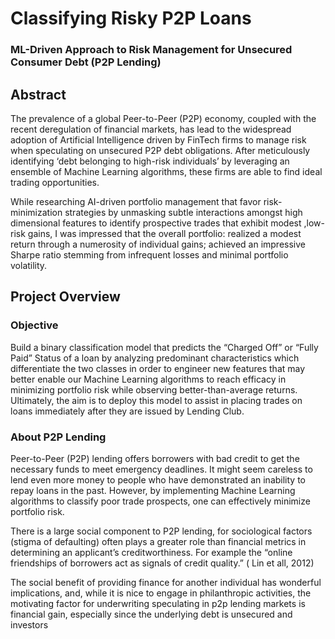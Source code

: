# Classifying Risky P2P Loans
### ML-Driven Approach to Risk Management for Unsecured Consumer Debt (P2P Lending)
## Abstract
The prevalence of a global Peer-to-Peer (P2P) economy, coupled with the recent deregulation of financial markets, has lead to the widespread adoption of Artificial Intelligence driven by FinTech firms to manage risk when speculating on unsecured P2P debt obligations. After meticulously identifying ‘debt belonging to high-risk individuals’ by leveraging an ensemble of Machine Learning algorithms, these firms are able to find ideal trading opportunities.

While researching AI-driven portfolio management that favor risk-minimization strategies by unmasking subtle interactions amongst high dimensional features to identify prospective trades that exhibit modest ,low-risk gains, I was impressed that the overall portfolio: realized a modest return through a numerosity of individual gains; achieved an impressive Sharpe ratio stemming from infrequent losses and minimal portfolio volatility.

## Project Overview
### Objective
Build a binary classification model that predicts the “Charged Off” or “Fully Paid” Status of a loan by analyzing predominant characteristics which differentiate the two classes in order to engineer new features that may better enable our Machine Learning algorithms to reach efficacy in minimizing portfolio risk while observing better-than-average returns. Ultimately, the aim is to deploy this model to assist in placing trades on loans immediately after they are issued by Lending Club.

### About P2P Lending
Peer-to-Peer (P2P) lending offers borrowers with bad credit to get the necessary funds to meet emergency deadlines. It might seem careless to lend even more money to people who have demonstrated an inability to repay loans in the past. However, by implementing Machine Learning algorithms to classify poor trade prospects, one can effectively minimize portfolio risk.

There is a large social component to P2P lending, for sociological factors (stigma of defaulting) often plays a greater role than financial metrics in determining an applicant’s creditworthiness. For example the “online friendships of borrowers act as signals of credit quality.” ( Lin et all, 2012)

The social benefit of providing finance for another individual has wonderful implications, and, while it is nice to engage in philanthropic activities, the motivating factor for underwriting speculating in p2p lending markets is financial gain, especially since the underlying debt is unsecured and investors
